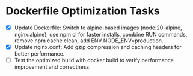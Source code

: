 # Dockerfile Optimization Tasks

- [x] Update Dockerfile: Switch to alpine-based images (node:20-alpine, nginx:alpine), use npm ci for faster installs, combine RUN commands, remove npm cache clean, add ENV NODE_ENV=production.
- [x] Update nginx.conf: Add gzip compression and caching headers for better performance.
- [ ] Test the optimized build with docker build to verify performance improvement and correctness.
